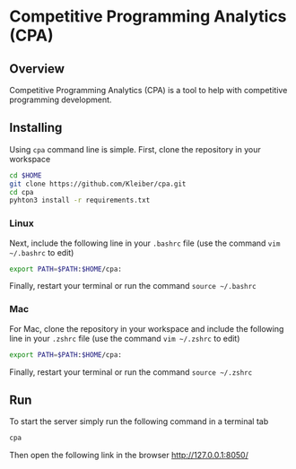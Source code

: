 # Competitive Programming Analytics (CPA)

## Overview

Competitive Programming Analytics (CPA) is a tool to help with competitive programming development.

## Installing

Using `cpa` command line is simple. First, clone the repository in your workspace

```bash
cd $HOME
git clone https://github.com/Kleiber/cpa.git
cd cpa
pyhton3 install -r requirements.txt
```

### Linux

Next, include the following line in your `.bashrc` file (use the command `vim ~/.bashrc` to edit)

```bash
export PATH=$PATH:$HOME/cpa:
```

Finally, restart your terminal or run the command `source ~/.bashrc`

### Mac
For Mac, clone the repository in your workspace and include the following line in your `.zshrc` file (use the command `vim ~/.zshrc` to edit)

```bash
export PATH=$PATH:$HOME/cpa:
```

Finally, restart your terminal or run the command `source ~/.zshrc`

## Run

To start the server simply run the following command in a terminal tab

```bash
cpa
```

Then open the following link in the browser http://127.0.0.1:8050/
